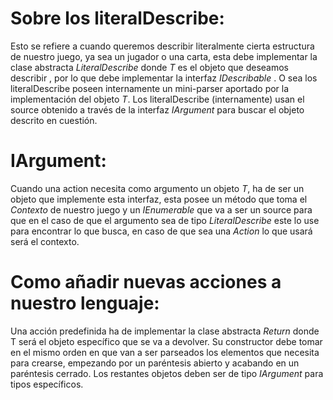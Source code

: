 

# Sobre los literalDescribe:

Esto se refiere a cuando queremos describir literalmente cierta estructura de nuestro juego, ya sea un jugador o una carta, esta debe implementar la clase abstracta *LiteralDescribe<T>* donde *T* es el objeto que deseamos describir , por lo que debe implementar la interfaz *IDescribable* .  O sea los literalDescribe poseen internamente un mini-parser aportado por la implementación del objeto *T*. Los literalDescribe (internamente) usan el source obtenido a través de la interfaz *IArgument<T>* para buscar el objeto descrito en cuestión. 

# IArgument<T>:

Cuando una action necesita como argumento un objeto *T*, ha de ser un objeto que implemente esta interfaz, esta posee un método que toma el *Contexto* de nuestro juego y un *IEnumerable* que va a ser un source para que en el caso de que el argumento sea de tipo *LiteralDescribe* este lo use para encontrar lo que busca, en caso de que sea una *Action* lo que usará será el contexto.

# Como añadir nuevas acciones a nuestro lenguaje:

Una acción predefinida ha de implementar la clase abstracta *Return<T>* donde T será el objeto específico que se va a devolver. Su constructor debe tomar en el mismo orden en que van a ser parseados los elementos que necesita para crearse, empezando por un paréntesis abierto y acabando en un paréntesis cerrado.  Los restantes objetos deben ser de tipo *IArgument* para tipos específicos. 
